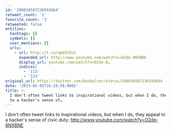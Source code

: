 ```yaml
---
id: '298830587236593664'
retweet_count: '2'
favorite_count: '3'
retweeted: false
entities:
  hashtags: []
  symbols: []
  user_mentions: []
  urls:
    - url: http://t.co/ap6GFOx5
      expanded_url: http://www.youtube.com/watch?v=O2de-8NXBNE
      display_url: youtube.com/watch?v=O2de-8…
      indices:
        - '113'
        - '133'
original_url: https://twitter.com/benbalter/status/298830587236593664
date: '2013-02-05T16:28:58.000Z'
title: >-
  I don't often tweet links to inspirational videos, but when I do, they appeal
  to a hacker's sense of…
---
```


I don't often tweet links to inspirational videos, but when I do, they appeal to a hacker's sense of civic duty: http://www.youtube.com/watch?v=O2de-8NXBNE